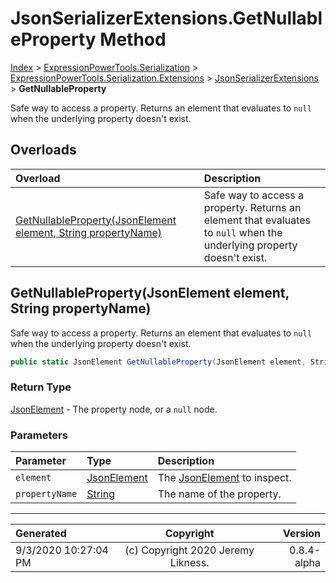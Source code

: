 ﻿# JsonSerializerExtensions.GetNullableProperty Method

[Index](../index.md) > [ExpressionPowerTools.Serialization](ExpressionPowerTools.Serialization.a.md) > [ExpressionPowerTools.Serialization.Extensions](ExpressionPowerTools.Serialization.Extensions.n.md) > [JsonSerializerExtensions](ExpressionPowerTools.Serialization.Extensions.JsonSerializerExtensions.cs.md) > **GetNullableProperty**

Safe way to access a property. Returns an element that evaluates to `null` when the underlying property doesn't exist.

## Overloads

| Overload | Description |
| :-- | :-- |
| [GetNullableProperty(JsonElement element, String propertyName)](#getnullablepropertyjsonelement-element-string-propertyname) | Safe way to access a property. Returns an element that evaluates to `null` when the underlying property doesn't exist. |
## GetNullableProperty(JsonElement element, String propertyName)

Safe way to access a property. Returns an element that evaluates to `null` when the underlying property doesn't exist.

```csharp
public static JsonElement GetNullableProperty(JsonElement element, String propertyName)
```

### Return Type

 [JsonElement](https://docs.microsoft.com/dotnet/api/system.text.json.jsonelement)  - The property node, or a `null` node.

### Parameters

| Parameter | Type | Description |
| :-- | :-- | :-- |
| `element` | [JsonElement](https://docs.microsoft.com/dotnet/api/system.text.json.jsonelement) | The [JsonElement](https://docs.microsoft.com/dotnet/api/system.text.json.jsonelement) to inspect. |
| `propertyName` | [String](https://docs.microsoft.com/dotnet/api/system.string) | The name of the property. |



---

| Generated | Copyright | Version |
| :-- | :-: | --: |
| 9/3/2020 10:27:04 PM | (c) Copyright 2020 Jeremy Likness. | 0.8.4-alpha |
